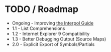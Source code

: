 # TODO / Roadmap

* Ongoing - Improving [the Interpol Guide](http://interpoljs.io/guide)
* 1.1 - List Comprehensions
* 1.2 - Internet Explorer 9 Compatibility
* 1.3 - Better Debugging Output (Source Maps)
* 2.0 - Explicit Export of Symbols/Partials
